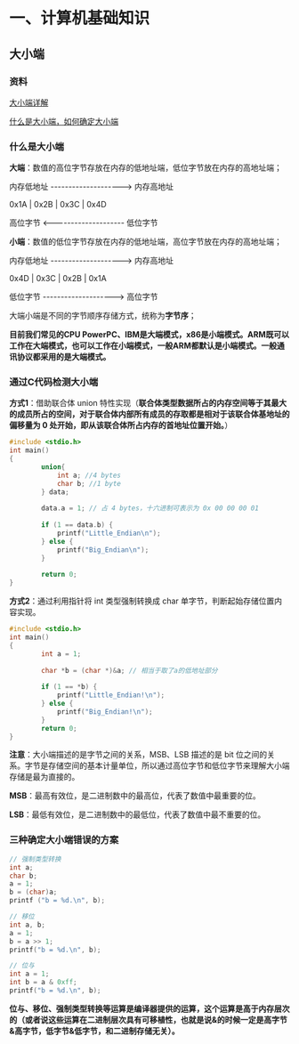 # 一、计算机基础知识

## 大小端

### 资料

[大小端详解](https://zhuanlan.zhihu.com/p/144718837)

[什么是大小端，如何确定大小端](https://blog.csdn.net/wwwlyj123321/article/details/100066463)

### 什么是大小端

**大端**：数值的高位字节存放在内存的低地址端，低位字节放在内存的高地址端；

内存低地址 --------------------> 内存高地址

0x1A | 0x2B | 0x3C | 0x4D

高位字节 <-------------------- 低位字节

**小端**：数值的低位字节存放在内存的低地址端，高位字节放在内存的高地址端；

内存低地址 --------------------> 内存高地址

0x4D | 0x3C | 0x2B | 0x1A

低位字节 --------------------> 高位字节

大端小端是不同的字节顺序存储方式，统称为**字节序**；

**目前我们常见的CPU PowerPC、IBM是大端模式，x86是小端模式。ARM既可以工作在大端模式，也可以工作在小端模式，一般ARM都默认是小端模式。一般通讯协议都采用的是大端模式。**

### 通过C代码检测大小端

**方式1**：借助联合体 union 特性实现（**联合体类型数据所占的内存空间等于其最大的成员所占的空间，对于联合体内部所有成员的存取都是相对于该联合体基地址的偏移量为 0 处开始，即从该联合体所占内存的首地址位置开始。**）

```c
#include <stdio.h>
int main()
{
		union{
			int a; //4 bytes
			char b; //1 byte
		} data;
		
		data.a = 1; // 占 4 bytes，十六进制可表示为 0x 00 00 00 01
		
		if (1 == data.b) {
			printf("Little_Endian\n");
		} else {
			printf("Big_Endian\n");
		}
		
		return 0;
}
```

**方式2**：通过利用指针将 int 类型强制转换成 char 单字节，判断起始存储位置内容实现。

```c
#include <stdio.h>
int main()
{
		int a = 1;
		
		char *b = (char *)&a; // 相当于取了a的低地址部分
		
		if (1 == *b) {
			printf("Little_Endian!\n");
		} else {
			printf("Big_Endian!\n");
		}
		return 0;
}
```

**注意**：大小端描述的是字节之间的关系，MSB、LSB 描述的是 bit 位之间的关系。字节是存储空间的基本计量单位，所以通过高位字节和低位字节来理解大小端存储是最为直接的。

**MSB**：最高有效位，是二进制数中的最高位，代表了数值中最重要的位。

**LSB**：最低有效位，是二进制数中的最低位，代表了数值中最不重要的位。

### 三种确定大小端错误的方案

```c
// 强制类型转换
int a;
char b;
a = 1;
b = (char)a;
printf ("b = %d.\n", b);
```

```c
// 移位
int a, b;
a = 1;
b = a >> 1;
printf("b = %d.\n", b);
```

```c
// 位与
int a = 1;
int b = a & 0xff;
printf("b = %d.\n", b);
```

**位与、移位、强制类型转换等运算是编译器提供的运算，这个运算是高于内存层次的（或者说这些运算在二进制层次具有可移植性，也就是说&的时候一定是高字节&高字节，低字节&低字节，和二进制存储无关）。**
